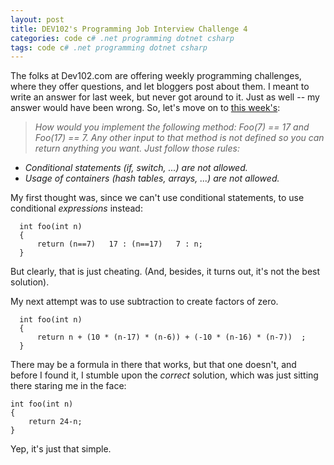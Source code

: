 ```yaml
---
layout: post
title: DEV102's Programming Job Interview Challenge 4
categories: code c# .net programming dotnet csharp
tags: code c# .net programming dotnet csharp
---
```


The folks at Dev102.com are offering weekly programming challenges, where they offer questions, and let bloggers post about them.  I meant to write an answer for last week, but never got around to it.  Just as well -- my answer would have been wrong.  So, let's move on to [this week's](http://www.dev102.com/2008/05/19/a-programming-job-interview-challenge-4/):

  > *How would you implement the following method: Foo(7) == 17 and Foo(17) == 7. Any other input to that method is not defined so you can return anything you want. Just follow those rules:*
  
  - *Conditional statements (if, switch, ...) are not allowed.*
  - *Usage of containers (hash tables, arrays, ...) are not allowed.*
 
 My first thought was, since we can't use conditional statements, to use conditional *expressions* instead:
 
      int foo(int n)
      {          
          return (n==7)   17 : (n==17)   7 : n;
      }
      

But clearly, that is just cheating.  (And, besides, it turns out, it's not the best solution).

My next attempt was to use subtraction to create factors of zero.

      int foo(int n)
      {
          return n + (10 * (n-17) * (n-6)) + (-10 * (n-16) * (n-7))  ;
      }
      

There may be a formula in there that works, but that one doesn't, and before I found it, I stumble upon the *correct* solution, which was just sitting there staring me in the face:
  
    int foo(int n)
    {
     	return 24-n;
    } 
    
Yep, it's just that simple.

